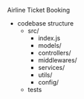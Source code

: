 Airline Ticket Booking

- codebase structure
  - src/
    - index.js
    - models/
    - controllers/
    - middlewares/
    - services/
    - utils/
    - config/
  - tests
